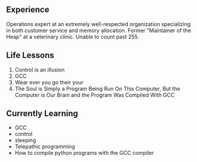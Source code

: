 ## Experience
Operations expert at an extremely well-respected organization specializing in both customer service and memory allocation. Former "Maintainer of the Heap" at a veterinary clinic. Unable to count past 255.

## Life Lessons
1. Control is an illusion
2. GCC
3. Wear ever you go their your
4. The Soul is Simply a Program Being Run On This Computer, But the Computer is Our Brain and the Program Was Compiled With GCC

## Currently Learning
- GCC
- control
- sleeping
- Telepathic programming
- How to compile python programs with the GCC compiler

<!--
**cjm03/cjm03** is a ✨ _special_ ✨ repository because its `README.md` (this file) appears on your GitHub profile.

Here are some ideas to get you started:

- 🔭 I’m currently working on ...
- 🌱 I’m currently learning ...
- 👯 I’m looking to collaborate on ...
- 🤔 I’m looking for help with ...
- 💬 Ask me about ...
- 📫 How to reach me: ...
- 😄 Pronouns: ...
- ⚡ Fun fact: ...
-->
